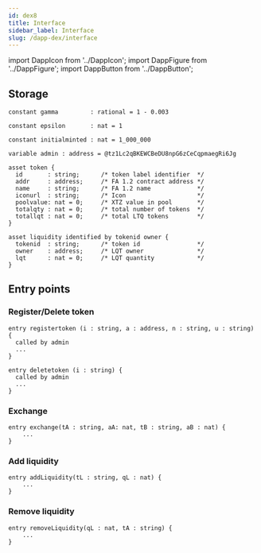 ```yaml
---
id: dex8
title: Interface
sidebar_label: Interface
slug: /dapp-dex/interface
---
```


import DappIcon from '../DappIcon';
import DappFigure from '../DappFigure';
import DappButton from '../DappButton';


## Storage

```archetype
constant gamma         : rational = 1 - 0.003
```

```archetype
constant epsilon       : nat = 1
```

```archetype
constant initialminted : nat = 1_000_000
```

```archetype
variable admin : address = @tz1Lc2qBKEWCBeDU8npG6zCeCqpmaegRi6Jg
```


```archetype
asset token {
  id       : string;      /* token label identifier  */
  addr     : address;     /* FA 1.2 contract address */
  name     : string;      /* FA 1.2 name             */
  iconurl  : string;      /* Icon                    */
  poolvalue: nat = 0;     /* XTZ value in pool       */
  totalqty : nat = 0;     /* total number of tokens  */
  totallqt : nat = 0;     /* total LTQ tokens        */
}
```

```archetype
asset liquidity identified by tokenid owner {
  tokenid  : string;      /* token id                */
  owner    : address;     /* LQT owner               */
  lqt      : nat = 0;     /* LQT quantity            */
}
```

## Entry points

### Register/Delete token

```archetype
entry registertoken (i : string, a : address, n : string, u : string) {
  called by admin
  ...
}
```

```archetype
entry deletetoken (i : string) {
  called by admin
  ...
}
```

### Exchange

```archetype
entry exchange(tA : string, aA: nat, tB : string, aB : nat) {
    ...
}
```

### Add liquidity

```archetype
entry addLiquidity(tL : string, qL : nat) {
    ...
}
```

### Remove liquidity

```archetype
entry removeLiquidity(qL : nat, tA : string) {
    ...
}
```